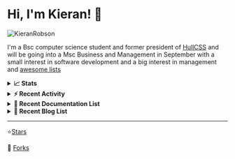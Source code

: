 
# Hi, I'm Kieran! 👋  

<p>
    <img src="https://komarev.com/ghpvc/?username=KieranRobson" alt="KieranRobson"/>       
</p>

I'm a Bsc computer science student and former president of [HullCSS](https://hullcss.org) and will be going into a Msc Business and Management in September with a small interest in software development and a big interest in management and [awesome lists](https://github.com/sindresorhus/awesome)

<!-- Stats -->
<details>
<summary><b>📈 Stats</b></summary>

![Metrics](assets/metrics.plugin.activity.svg) 

</details>


<!-- Recenet Activity -->
<details>
<summary><b>⚡ Recent Activity</b></summary>

<!--START_SECTION:activity-->
1. 🗣 Commented on [#3122](https://github.com/awesome-selfhosted/awesome-selfhosted/issues/3122) in [awesome-selfhosted/awesome-selfhosted](https://github.com/awesome-selfhosted/awesome-selfhosted)
2. 💪 Opened PR [#193](https://github.com/techno-tim/littlelink-server/pull/193) in [techno-tim/littlelink-server](https://github.com/techno-tim/littlelink-server)
3. 🗣 Commented on [#3180](https://github.com/awesome-selfhosted/awesome-selfhosted/issues/3180) in [awesome-selfhosted/awesome-selfhosted](https://github.com/awesome-selfhosted/awesome-selfhosted)
4. 🗣 Commented on [#3176](https://github.com/awesome-selfhosted/awesome-selfhosted/issues/3176) in [awesome-selfhosted/awesome-selfhosted](https://github.com/awesome-selfhosted/awesome-selfhosted)
5. 🎉 Merged PR [#2](https://github.com/hullcss/hullcss-discord-bot/pull/2) in [hullcss/hullcss-discord-bot](https://github.com/hullcss/hullcss-discord-bot)
6. 🗣 Commented on [#3168](https://github.com/awesome-selfhosted/awesome-selfhosted/issues/3168) in [awesome-selfhosted/awesome-selfhosted](https://github.com/awesome-selfhosted/awesome-selfhosted)
7. 🗣 Commented on [#3166](https://github.com/awesome-selfhosted/awesome-selfhosted/issues/3166) in [awesome-selfhosted/awesome-selfhosted](https://github.com/awesome-selfhosted/awesome-selfhosted)
8. 💪 Opened PR [#3167](https://github.com/awesome-selfhosted/awesome-selfhosted/pull/3167) in [awesome-selfhosted/awesome-selfhosted](https://github.com/awesome-selfhosted/awesome-selfhosted)
9. 🗣 Commented on [#3166](https://github.com/awesome-selfhosted/awesome-selfhosted/issues/3166) in [awesome-selfhosted/awesome-selfhosted](https://github.com/awesome-selfhosted/awesome-selfhosted)
10. 🗣 Commented on [#3166](https://github.com/awesome-selfhosted/awesome-selfhosted/issues/3166) in [awesome-selfhosted/awesome-selfhosted](https://github.com/awesome-selfhosted/awesome-selfhosted)
<!--END_SECTION:activity-->

More Activity [Here](pages/RECENT-ACTIVITY.md)
</details>



<!-- Recent Documentation List -->
<details>
  <summary><b>📰 Recent Documentation List</b></summary>
    <p>
        
<!-- BLOG-POST-LIST:START -->
- [What I Run On My VPS](https://blog.kieranrobson.com//posts/What-I-Run-On-My-VPS/)
<!-- BLOG-POST-LIST:END -->

</p>
</details>

<!-- Recent Documentation List -->
<details>
  <summary><b>📰 Recent Blog List</b></summary>
    <p>
        
<!-- BLOG-POST-LIST:START -->
<!-- BLOG-POST-LIST:END -->

</p>
</details>


-----
⭐[Stars](pages/STARRED-REPOS.md)

🍴 [Forks](https://github.com/forks-by-kieran)